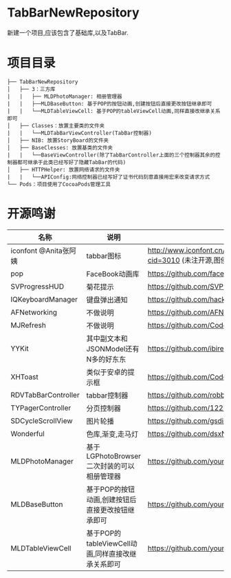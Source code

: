 # TabBarNewRepository
新建一个项目,应该包含了基础库,以及TabBar.

# 项目目录

    ├── TabBarNewRepository
    │   ├── 3：三方库
    |   |   ├── MLDPhotoManager: 相册管理器
    |   |   ├──MLDBaseButton: 基于POP的按钮动画,创建按钮后直接更改按钮继承即可
    |   |   └──MLDTableViewCell: 基于POP的tableViewCell动画,同样直接改继承关系即可
    │   ├── Classes：放置主要类的文件夹
    |   |   └──MLDTabBarViewController(TabBar控制器)
    │   ├── NIB: 放置StoryBoard的文件夹
    │   ├── BaseClesses: 放置基类的文件夹
    |   |   └──BaseViewController(除了TabBarController上面的三个控制器其余的控制器都可继承于此类已经写好了隐藏TabBar的代码)
    │   ├── HTTPHelper: 放置网络请求的文件夹
    |   |   └──APIConfig:网络控制器已经写好了证书代码刻意直接用宏来改变请求方式
    └── Pods：项目使用了CocoaPods管理工具

# 开源鸣谢
名称|说明|地址
---|---|---
iconfont @Anita张阿姨| tabbar图标|http://www.iconfont.cn/plus/collections/detail?cid=3010 (未注开源,图侵删)
pop|FaceBook动画库|https://github.com/facebook/pop
SVProgressHUD|菊花提示|https://github.com/SVProgressHUD/SVProgressHUD
IQKeyboardManager|键盘弹出通知|https://github.com/hackiftekhar/IQKeyboardManager
AFNetworking|不做说明|https://github.com/AFNetworking/AFNetworking
MJRefresh|不做说明|https://github.com/CoderMJLee/MJRefresh
YYKit|其中副文本和JSONModel还有N多的好东东|https://github.com/ibireme/YYKit
XHToast|类似于安卓的提示框|https://github.com/CoderZhuXH/XHToast
RDVTabBarController|tabbar控制器|https://github.com/robbdimitrov/RDVTabBarController
TYPagerController|分页控制器|https://github.com/12207480/TYPagerController
SDCycleScrollView|图片轮播|https://github.com/gsdios/SDCycleScrollView
Wonderful|色库,渐变,走马灯|https://github.com/dsxNiubility/Wonderful
MLDPhotoManager|基于LGPhotoBrowser二次封装的可以相册管理器|https://github.com/youngwifemoliy/MLDPhotoManager
MLDBaseButton|基于POP的按钮动画,创建按钮后直接更改按钮继承即可|https://github.com/youngwifemoliy/MLDClass
MLDTableViewCell|基于POP的tableViewCell动画,同样直接改继承关系即可|https://github.com/youngwifemoliy/MLDClass

